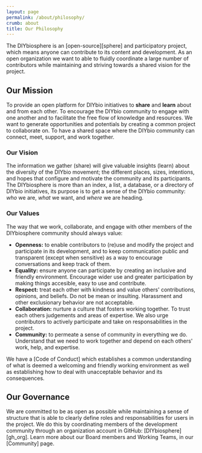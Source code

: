 ```yaml
---
layout: page
permalink: /about/philosophy/
crumb: about
title: Our Philosophy
---
```


The DIYbiosphere is an [open-source][sphere] and participatory project, which means anyone can contribute to its content and development. As an open organization we want to able to fluidly coordinate a large number of contributors while maintaining and striving towards a shared vision for the project.

## Our Mission
To provide an open platform for DIYbio initiatives to **share** and **learn** about and from each other. To encourage the DIYbio community to engage with one another and to facilitate the free flow of knowledge and resources. We want to generate opportunities and potentials by creating a common project to collaborate on. To have a shared space where the DIYbio community can connect, meet, support, and work together.

### Our Vision
The information we gather (share) will give valuable insights (learn) about the diversity of the DIYbio movement; the different places, sizes, intentions, and hopes that configure and motivate the community and its participants. The DIYbiosphere is more than an index, a list, a database, or a directory of DIYbio initiatives, its purpose is to get a sense of the DIYbio community: _who_ we are, _what_ we want, and _where_ we are heading.

### Our Values
The way that we work, collaborate, and engage with other members of the DIYbiosphere community should always value:

- **Openness:** to enable contributors to (re)use and modify the project and participate in its development, and to keep communication public and transparent (except when sensitive) as a way to encourage conversations and keep track of them.
- **Equality:** ensure anyone can participate by creating an inclusive and friendly environment. Encourage wider use and greater participation by making things accesible, easy to use and contribute.
- **Respect:** treat each other with kindness and value others' contributions, opinions, and beliefs. Do not be mean or insulting. Harassment and other exclusionary behavior are not acceptable.
- **Collaboration:** nurture a culture that fosters working together. To trust each others judgements and areas of expertise. We also urge contributors to actively participate and take on responsabilities in the project.
- **Community:** to permeate a sense of community in everything we do. Understand that we need to work together and depend on each others' work, help, and expertise.

We have a [Code of Conduct] which establishes a common understanding of what is deemed a welcoming and friendly working environment as well as establishing how to deal with unacceptable behavior and its consequences.

## Our Governance
We are committed to be as open as possible while maintaining a sense of structure that is able to clearly define roles and responsabilities for users in the project. We do this by coordinating members of the development community through an organization account in GitHub: [DIYbiosphere][gh_org]. Learn more about our Board members and Working Teams, in our [Community] page. 
